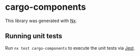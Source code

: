 # cargo-components

This library was generated with [Nx](https://nx.dev).

## Running unit tests

Run `nx test cargo-components` to execute the unit tests via [Jest](https://jestjs.io).
